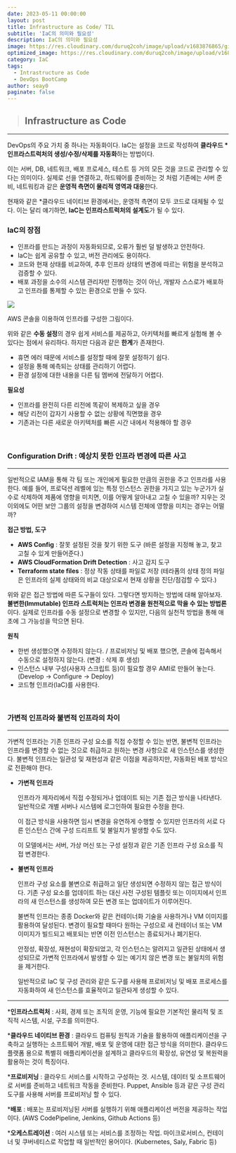 ```yaml
---
date: 2023-05-11 00:00:00
layout: post
title: Infrastructure as Code/ TIL
subtitle: 'IaC의 의미와 필요성'
description: IaC의 의미와 필요성
image: https://res.cloudinary.com/duruq2coh/image/upload/v1683876865/gitio/dev-jeans_5_uqzbot.png
optimized_image: https://res.cloudinary.com/duruq2coh/image/upload/v1683876865/gitio/dev-jeans_5_uqzbot.png
category: IaC
tags:
  - Intrastructure as Code
  - DevOps BootCamp
author: seay0
paginate: false
---
```


> ## **Infrastructure as Code** 
---
  
DevOps의 주요 가치 중 하나는 자동화이다. IaC는 설정을 코드로 작성하여 **클라우드 *인프라스트럭처의 생성/수정/삭제를 자동화**하는 방법이다.

이는 서버, DB, 네트워크, 배포 프로세스, 테스트 등 거의 모든 것을 코드로 관리할 수 있다는 의미이다. 실제로 선을 연결하고, 하드웨어를 준비하는 것 처럼 기존에는 서버 준비, 네트워킹과 같은 **운영적 측면이 물리적 영역과 대응**한다.

현재와 같은 *클라우드 네이티브 환경에서는, 운영적 측면이 모두 코드로 대체될 수 있다. 이는 달리 얘기하면, **IaC는 인프라스트럭처의 설계도**가 될 수 있다.

### **IaC의 장점**
- 인프라를 만드는 과정이 자동화되므로, 오류가 훨씬 덜 발생하고 안전하다.
- IaC는 쉽게 공유할 수 있고, 버전 관리에도 용이하다.
- 코드와 현재 상태를 비교하여, 추후 인프라 상태의 변경에 따르는 위험을 분석하고 검증할 수 있다.
- 배포 과정을 소수의 시스템 관리자만 진행하는 것이 아닌, 개발자 스스로가 배포하고 인프라를 통제할 수 있는 환경으로 만들 수 있다.

![](https://res.cloudinary.com/duruq2coh/image/upload/v1683873486/gitio/post/1_wzl0q0.png)

AWS 콘솔을 이용하여 인프라를 구성한 그림이다.

위와 같은 **수동 설정**의 경우 쉽게 서비스를 제공하고, 아키텍처를 빠르게 실험해 볼 수 있다는 점에서 유리하다. 하지만 다음과 같은 **한계**가 존재한다.   
- 휴면 에러 때문에 서비스를 설정할 때에 잘못 설정하기 쉽다.
- 설정을 통해 예측되는 상태를 관리하기 어렵다.
- 환경 설정에 대한 내용을 다른 팀 멤버에 전달하기 어렵다.

**필요성**
- 인프라를 완전히 다른 리전에 똑같이 복제하고 싶을 경우
- 해당 리전이 갑자기 사용할 수 없는 상황에 직면했을 경우
- 기존과는 다른 새로운 아키텍처를 빠른 시간 내에서 적용해야 할 경우

<br>

### **Configuration Drift : 예상치 못한 인프라 변경에 따른 사고**
---

일반적으로 IAM을 통해 각 팀 또는 개인에게 필요한 만큼의 권한을 주고 인프라를 사용한다. 예를 들어, 프로덕션 레벨에 있는 특정 인스턴스 권한을 가지고 있는 누군가가 실수로 삭제하여 제품에 영향을 미치면, 이를 어떻게 알아내고 고칠 수 있을까? 지우는 것 이외에도 어떤 보안 그룹의 설정을 변경하여 시스템 전체에 영향을 미치는 경우는 어떨까?

**접근 방법, 도구**
- **AWS Config** : 잘못 설정된 것을 찾기 위한 도구 (바른 설정을 지정해 놓고, 찾고 고칠 수 있게 만들어준다.)
- **AWS CloudFormation Drift Detection** : 사고 감지 도구
- **Terraform state files** : 정상 작동 상태를 파일로 저장 (테라폼의 상태 정의 파일은 인프라의 실제 상태와의 비교 대상으로서 현재 상황을 진단/점검할 수 있다.)

위와 같은 접근 방법에 따른 도구들이 있다. 그렇다면 방지하는 방법에 대해 알아보자. **불변한(Immutable) 인프라 스트럭처는 인프라 변경을 원천적으로 막을 수 있는 방법론**이다. 실제로 인프라를 수동 설정으로 변경할 수 있지만, 다음의 실천적 방법을 통해 애초에 그 가능성을 막으면 된다. 

**원칙**
- 한번 생성했으면 수정하지 않는다. / 프로비저닝 및 배포 했으면, 콘솔에 접속해서 수동으로 설정하지 않는다. (변경 : 삭제 후 생성)
- 인스턴스 내부 구성(사용자 스크립트 등)이 필요할 경우 AMI로 만들어 놓는다. (Develop -> Configure -> Deploy)
- 코드형 인프라(IaC)를 사용한다.

<br>

### **가변적 인프라와 불변적 인프라의 차이**  
---

가변적 인프라는 기존 인프라 구성 요소를 직접 수정할 수 있는 반면, 불변적 인프라는 인프라를 변경할 수 없는 것으로 취급하고 원하는 변경 사항으로 새 인스턴스를 생성한다. 불변적 인프라는 일관성 및 재현성과 같은 이점을 제공하지만, 자동화된 배포 방식으로 전환해야 한다.

- **가변적 인프라** 

  인프라가 제자리에서 직접 수정되거나 업데이트 되는 기존 접근 방식을 나타낸다. 일반적으로 개별 서버나 시스템에 로그인하여 필요한 수정을 한다. 

  이 접근 방식을 사용하면 임시 변경을 유연하게 수행할 수 있지만 인프라의 서로 다른 인스턴스 간에 구성 드리프트 및 불일치가 발생할 수도 있다.

  이 모델에서는 서버, 가상 머신 또는 구성 설정과 같은 기존 인프라 구성 요소를 직접 변경한다.

- **불변적 인프라**

  인프라 구성 요소를 불변으로 취급하고 일단 생성되면 수정하지 않는 접근 방식이다. 기존 구성 요소를 업데이트 하는 대신 사전 구성된 템플릿 또는 이미지에서 인프라의 새 인스턴스를 생성하여 모든 변경 또는 업데이트가 이루어진다.

  불변적 인프라는 종종 Docker와 같은 컨테이너화 기술을 사용하거나 VM 이미지를 활용하여 달성된다. 변경이 필요할 때마다 원하는 구성으로 새 컨테이너 또는 VM 이미지가 빌드되고 배포되는 반면 이전 인스턴스는 종료되거나 폐기된다.

  안정성, 확장성, 재현성이 확장되었고, 각 인스턴스는 알려지고 일관된 상태에서 생성되므로 가변적 인프라에서 발생할 수 있는 예기치 않은 변경 또는 불일치의 위험을 제거한다. 

  일반적으로 IaC 및 구성 관리와 같은 도구를 사용해 프로비저닝 및 배포 프로세스를 자동화하여 새 인스턴스를 효율적이고 일관돠게 생성할 수 있다.

---

***인프라스트럭처** : 사회, 경제 또는 조직의 운영, 기능에 필요한 기본적인 물리적 및 조직적 시스템, 시설, 구조를 의미한다.  

***클라우드 네이티브 환경** : 클라우드 컴퓨팅 원칙과 기술을 활용하여 애플리케이션을 구축하고 실행하는 소프트웨어 개발, 배포 및 운영에 대한 접근 방식을 의미한다. 클라우드 플랫폼 용으로 특별히 애플리케이션을 설계하고 클라우드의 확장성, 유연성 및 복원력을 활용하는 것이 특징이다.  

***프로비저닝** : 클라우드 서비스를 시작하고 구성하는 것. 시스템, 데이터 및 소프트웨어로 서버를 준비하고 네트워크 작동을 준비한다. Puppet, Ansible 등과 같은 구성 관리 도구를 사용해 서버를 프로비저닝 할 수 있다. 

***배포** : 배포는 프로비저닝된 서버를 실행하기 위해 애플리케이션 버전을 제공하는 작업이다. (AWS CodePipeline, Jenkins, Github Actions 등)

***오케스트레이션** : 여러 시스템 또는 서비스를 조정하는 작업. 마이크로서비스, 컨테이너 및 쿠버네티스로 작업할 때 일반적인 용어이다. (Kubernetes, Saly, Fabric 등)